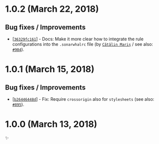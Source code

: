 # 1.0.2 (March 22, 2018)

## Bug fixes / Improvements

* [[`36329fc161`](https://github.com/sonarwhal/sonarwhal/commit/36329fc161d90e8cf1b593d6fcde7262f3ceabae)] - Docs: Make it more clear how to integrate the rule configurations into the `.sonarwhalrc` file (by [`Cătălin Mariș`](https://github.com/alrra) / see also: [`#904`](https://github.com/sonarwhal/sonarwhal/issues/904)).


# 1.0.1 (March 15, 2018)

## Bug fixes / Improvements

* [[`b26446448d`](https://github.com/sonarwhal/sonarwhal/commit/b26446448d46eba553e354c88850415d1f47689b)] - Fix: Require `crossorigin` also for `stylesheets` (see also: [`#895`](https://github.com/sonarwhal/sonarwhal/issues/895)).


# 1.0.0 (March 13, 2018)

✨
